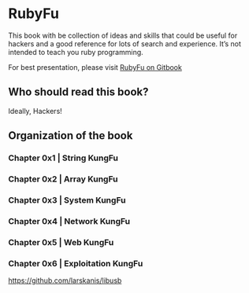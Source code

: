 # RubyFu


This book with be collection of ideas and skills that could be useful for hackers and a good reference for lots of search and experience. It’s not intended to teach you ruby programming.

For best presentation, please visit [RubyFu on Gitbook](http://kingsabri.gitbooks.io/rubyfu/content/)

## Who should read this book?
Ideally, Hackers!

## Organization of the book
### Chapter 0x1 | String KungFu
### Chapter 0x2 | Array KungFu
### Chapter 0x3 | System KungFu
### Chapter 0x4 | Network KungFu
### Chapter 0x5 | Web KungFu
### Chapter 0x6 | Exploitation KungFu



https://github.com/larskanis/libusb
















